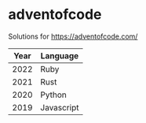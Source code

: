 # adventofcode

Solutions for https://adventofcode.com/

| Year | Language |
| --- | --- |
| 2022 | Ruby |
| 2021 | Rust |
| 2020 | Python |
| 2019 | Javascript |
